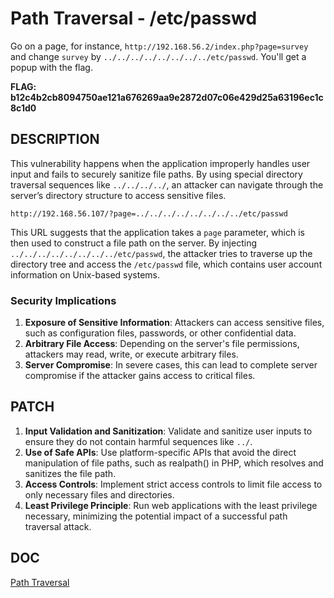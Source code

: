 # Path Traversal - /etc/passwd

Go on a page, for instance, `http://192.168.56.2/index.php?page=survey` and change `survey` by `../../../../../../../../etc/passwd`. You'll get a popup with the flag.

**FLAG:
b12c4b2cb8094750ae121a676269aa9e2872d07c06e429d25a63196ec1c8c1d0** 

## DESCRIPTION

This vulnerability happens when the application improperly handles user input and fails to securely sanitize file paths. By using special directory traversal sequences like `../../../../`, an attacker can navigate through the server’s directory structure to access sensitive files.

`http://192.168.56.107/?page=../../../../../../../../etc/passwd
`

This URL suggests that the application takes a `page` parameter, which is then used to construct a file path on the server. By injecting `../../../../../../../../etc/passwd`, the attacker tries to traverse up the directory tree and access the `/etc/passwd` file, which contains user account information on Unix-based systems.

### Security Implications

1.  **Exposure of Sensitive Information**: Attackers can access sensitive files, such as configuration files, passwords, or other confidential data.
2.  **Arbitrary File Access**: Depending on the server's file permissions, attackers may read, write, or execute arbitrary files.
3.  **Server Compromise**: In severe cases, this can lead to complete server compromise if the attacker gains access to critical files.

## PATCH

1.  **Input Validation and Sanitization**: Validate and sanitize user inputs to ensure they do not contain harmful sequences like `../`.
2.  **Use of Safe APIs**: Use platform-specific APIs that avoid the direct manipulation of file paths, such as realpath() in PHP, which resolves and sanitizes the file path.
3.  **Access Controls**: Implement strict access controls to limit file access to only necessary files and directories.
4.  **Least Privilege Principle**: Run web applications with the least privilege necessary, minimizing the potential impact of a successful path traversal attack.

## DOC

[Path Traversal](https://owasp.org/www-community/attacks/Path_Traversal)